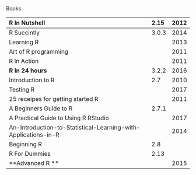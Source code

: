 Books

| **R In Nutshell** | 2.15 | 2012 |
| :--- | :--- | :--- |
| R Succintly | 3.0.3 | 2014 |
| Learning R |  | 2013 |
| Art of R programming |  | 2011 |
| R In Action |  | 2011 |
| **R In 24 hours** | 3.2.2 | 2016 |
| Introduction to R | 2.7 | 2010 |
| Testing R |  | 2017 |
| 25 receipes for getting started R |  | 2011 |
| A Beginners Guide to R | 2.7.1 |  |
| A Practical Guide to Using R RStudio |  | 2017 |
| An-Introduction-to-Statistical-Learning-with-Applications-in-R |  | 2014 |
| Beginning R | 2.8 |  |
| R For Dummies | 2.13 |  |
| **Advanced  R ** |  | 2015 |



